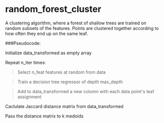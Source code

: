 # random_forest_cluster
A clustering algorithm, where a forest of shallow trees are trained on random subsets of the features. Points are clustered together according to how often they end up on the same leaf.

###Pseudocode:



Initialize data_transformed as empty array

Repeat n_iter times:

>  Select n_feat features at random from data
	
>  Train a decision tree regressor of depth max_depth
	
>  Add to data_transformed a new column with each data point's leaf assignment
	
Caclulate Jaccard distance matrix from data_transformed

Pass the distance matrix to k medoids
